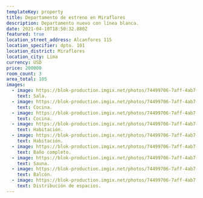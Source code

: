 ```yaml
---
templateKey: property
title: Departamento de estreno en Miraflores
description: Departamento nuevo con línea blanca.
date: 2021-04-10T18:50:32.880Z
featured: true
location_street_address: Alcanfores 115
location_specifier: dpto. 101
location_district: Miraflores
location_city: Lima
currency: USD
price: 200000
room_count: 3
area_total: 105
images:
  - image: https://blok-production.imgix.net/photos/74499706-7aff-4ab7-b671-5e005d3bd2d8/1616059917_c8cf2a19.jpg?w=1070
    text: Sala.
  - image: https://blok-production.imgix.net/photos/74499706-7aff-4ab7-b671-5e005d3bd2d8/1616059908_d7694b84.jpg?w=1070
    text: Cocina.
  - image: https://blok-production.imgix.net/photos/74499706-7aff-4ab7-b671-5e005d3bd2d8/1616059903_eb77e039.jpg?w=1070
    text: Cocina.
  - image: https://blok-production.imgix.net/photos/74499706-7aff-4ab7-b671-5e005d3bd2d8/1616059914_e3b20b9c.jpg?w=1070
    text: Habitación.
  - image: https://blok-production.imgix.net/photos/74499706-7aff-4ab7-b671-5e005d3bd2d8/1616059907_50fd39db.jpg?w=1070
    text: Habitación.
  - image: https://blok-production.imgix.net/photos/74499706-7aff-4ab7-b671-5e005d3bd2d8/1616059912_459234fb.jpg?w=1070
    text: Baño completo.
  - image: https://blok-production.imgix.net/photos/74499706-7aff-4ab7-b671-5e005d3bd2d8/1616059903_11eca1f0.jpg?w=1070
    text: Sauna.
  - image: https://blok-production.imgix.net/photos/74499706-7aff-4ab7-b671-5e005d3bd2d8/1616059918_a30aafbe.jpg?w=1070
    text: Balcón.
  - image: https://blok-production.imgix.net/photos/74499706-7aff-4ab7-b671-5e005d3bd2d8/1616065590_db16e0ac.png?bg=E8F6F7
    text: Distribución de espacios.
---
```

